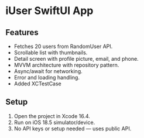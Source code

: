 # iUser SwiftUI App

## Features

- Fetches 20 users from RandomUser API.
- Scrollable list with thumbnails.
- Detail screen with profile picture, email, and phone.
- MVVM architecture with repository pattern.
- Async/await for networking.
- Error and loading handling.
- Added XCTestCase

## Setup

1. Open the project in Xcode 16.4.
2. Run on iOS 18.5 simulator/device.
3. No API keys or setup needed — uses public API.
